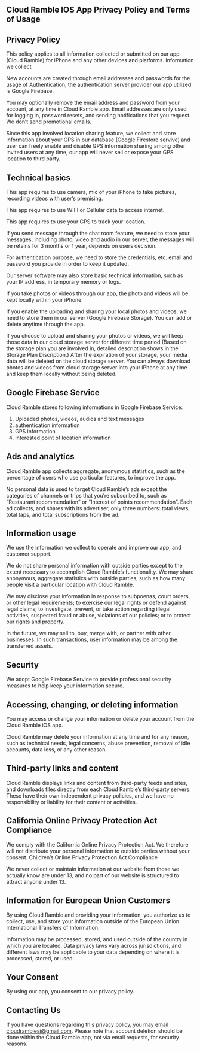 
## Cloud Ramble IOS App Privacy Policy and Terms of Usage

## Privacy Policy
This policy applies to all information collected or submitted on our app (Cloud Ramble) for iPhone and any other devices and platforms.
Information we collect

New accounts are created through email addresses and passwords for the usage of Authentication, the authentication server provider our app utilized is Google Firebase.

You may optionally remove the email address and password from your account, at any time in Cloud Ramble app. Email addresses are only used for logging in, password resets, and sending notifications that you request. We don’t send promotional emails.

Since this app involved location sharing feature, we collect and store information about your GPS in our database (Google Firestore servive) and user can freely enable and disable GPS information sharing among other invited users at any time, our app will never sell or expose your GPS location to third party.

## Technical basics

This app requires to use camera, mic of your iPhone to take pictures, recording videos with user’s premising.

This app requires to use WIFI or Cellular data to access internet.

This app requires to use your GPS to track your location.

If you send message through the chat room feature, we need to store your messages, including photo, video and audio in our server, the messages will be retains for 3 months or 1 year, depends on users decision.

For authentication purpose, we need to store the credentials, etc. email and password you provide in order to keep it updated.

Our server software may also store basic technical information, such as your IP address, in temporary memory or logs.

If you take photos or videos through our app, the photo and videos will be kept locally within your iPhone

If you enable the uploading and sharing your local photos and videos, we need to store them in our server (Google Firebase Storage). You can add or delete anytime through the app.

If you choose to upload and sharing your photos or videos, we will keep those data in our cloud storage server for different time period (Based on the storage plan you are involved in, detailed description shows in the Storage Plan Discription.) After the expiration of your storage, your media data will be deleted on the cloud storage server. You can always download photos and videos from cloud storage server into your iPhone at any time and keep them locally without being deleted.

## Google Firebase Service

Cloud Ramble stores following informations in Google Firebase Service:
1. Uploaded photos, videos, audios and text messages
2. authentication information
3. GPS information
4. Interested point of location information

## Ads and analytics

Cloud Ramble app collects aggregate, anonymous statistics, such as the percentage of users who use particular features, to improve the app.

No personal data is used to target Cloud Ramble’s ads except the categories of channels or trips that you’re subscribed to, such as “Restaurant recommendation” or “Interest of points recommendation”. Each ad collects, and shares with its advertiser, only three numbers: total views, total taps, and total subscriptions from the ad.

## Information usage

We use the information we collect to operate and improve our app, and customer support.

We do not share personal information with outside parties except to the extent necessary to accomplish Cloud Ramble’s functionality. We may share anonymous, aggregate statistics with outside parties, such as how many people visit a particular location with Cloud Ramble.

We may disclose your information in response to subpoenas, court orders, or other legal requirements; to exercise our legal rights or defend against legal claims; to investigate, prevent, or take action regarding illegal activities, suspected fraud or abuse, violations of our policies; or to protect our rights and property.

In the future, we may sell to, buy, merge with, or partner with other businesses. In such transactions, user information may be among the transferred assets.

## Security

We adopt Google Firebase Service to provide professional security measures to help keep your information secure.

## Accessing, changing, or deleting information

You may access or change your information or delete your account from the Cloud Ramble iOS app.

Cloud Ramble may delete your information at any time and for any reason, such as technical needs, legal concerns, abuse prevention, removal of idle accounts, data loss, or any other reason.

## Third-party links and content

Cloud Ramble displays links and content from third-party feeds and sites, and downloads files directly from each Cloud Ramble’s third-party servers. These have their own independent privacy policies, and we have no responsibility or liability for their content or activities.

## California Online Privacy Protection Act Compliance

We comply with the California Online Privacy Protection Act. We therefore will not distribute your personal information to outside parties without your consent. Children’s Online Privacy Protection Act Compliance

We never collect or maintain information at our website from those we actually know are under 13, and no part of our website is structured to attract anyone under 13.

## Information for European Union Customers

By using Cloud Ramble and providing your information, you authorize us to collect, use, and store your information outside of the European Union.
International Transfers of Information.

Information may be processed, stored, and used outside of the country in which you are located. Data privacy laws vary across jurisdictions, and different laws may be applicable to your data depending on where it is processed, stored, or used.

## Your Consent

By using our app, you consent to our privacy policy.

## Contacting Us

If you have questions regarding this privacy policy, you may email cloudramblesj@gmail.com. Please note that account deletion should be done within the Cloud Ramble app, not via email requests, for security reasons.

